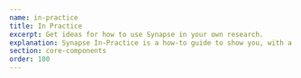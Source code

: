 ```yaml
---
name: in-practice
title: In Practice
excerpt: Get ideas for how to use Synapse in your own research.
explanation: Synapse In-Practice is a how-to guide to show you, with a series of steps, how to solve a specific problem. 
section: core-components
order: 100
---
```

